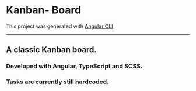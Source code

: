 # Kanban- Board

This project was generated with [Angular CLI](https://github.com/angular/angular-cli)

--- 
## A classic Kanban board. 

### Developed with Angular, TypeScript and SCSS.

### Tasks are currently still hardcoded.

